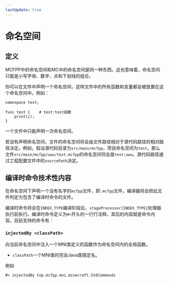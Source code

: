 ```yaml
---
lastUpdate: true
---
```


# 命名空间

## 定义

MCFPP中的命名空间和MC中的命名空间是同一种东西。这也意味着，命名空间只能是小写字母、数字，点和下划线的组合。

你可以在文件中声明一个命名空间，这样文件中的所有函数和变量都会被放置在这个命名空间中。例如：

```mcfpp
namespace test;

func test {    # test:test函数
    print(i);
}
```

一个文件中只能声明一次命名空间。

若没有声明命名空间，文件的命名空间将会由文件路径相对于源代码路径的相对路径决定。例如，假设源代码目录为`src/main/mcfpp`，项目命名空间为`test`，那么文件`src/main/mcfpp/uwu/test.mcfpp`的命名空间将会是`test:uwu`。源代码路径通过工程配置文件中的`sourcePath`决定。

## 编译时命令<Badge type="tip">技术性内容</Badge>

在命名空间下声明一个没有名字的`mcfpp`文件，即`.mcfpp`文件，编译器将会把此文件判定为包含了编译时命令的文件。

编译时命令将会在`INDEX_TYPE`编译阶段后，`stageProcessor[INDEX_TYPE]`处理器执行前执行。编译时命令定义为`#>`开头的一行行注释，其后的内容就是命令内容。目前支持的命令有：

### `injectedBy <classPath>`

向当前命名空间中注入一个MNI类定义的函数作为命名空间内的全局函数。

* `classPath`一个MNI类的完全Java类限定名。

例如

```mcfpp
#> injectedBy top.mcfpp.mni.minecraft.StdCommands
```
